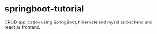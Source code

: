 # springboot-tutorial
 CRUD application using SpringBoot, hibernate and mysql as backend and react as frontend.
